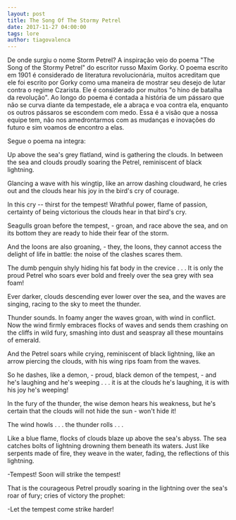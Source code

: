 ```yaml
---
layout: post
title: The Song Of The Stormy Petrel
date: 2017-11-27 04:00:00
tags: lore
author: tiagovalenca
---
```




De onde surgiu o nome Storm Petrel? A inspiração veio do poema "The Song of the Stormy Petrel" do escritor russo Maxim Gorky. O poema escrito em 1901 é considerado de literatura revolucionária, muitos acreditam que ele foi escrito por Gorky como uma maneira de mostrar seu desejo de lutar contra o regime Czarista. Ele é considerado por muitos "o hino de batalha da revolução". Ao longo do poema é contada a história de um pássaro que não se curva diante da tempestade, ele a abraça e voa contra ela, enquanto os outros pássaros se escondem com medo. Essa é a visão que a nossa equipe tem, não nos amedrontarmos com as mudanças e inovações do futuro e sim voamos de encontro a elas.

<p>Segue o poema na integra:</p>
<p> Up above the sea's grey flatland, wind is gathering the clouds. In between the sea and clouds proudly soaring the Petrel, reminiscent of black lightning.</p>
  <p>Glancing a wave with his wingtip, like an arrow dashing cloudward, he cries out and the clouds hear his joy in the bird's cry of courage.</p>
  <p>In this cry -- thirst for the tempest! Wrathful power, flame of passion, certainty of being victorious the clouds hear in that bird's cry.</p>
  <p>Seagulls groan before the tempest, - groan, and race above the sea, and on its bottom they are ready to hide their fear of the storm.</p>
  <p>And the loons are also groaning, - they, the loons, they cannot access the delight of life in battle: the noise of the clashes scares them.</p>
  <p>The dumb penguin shyly hiding his fat body in the crevice . . . It is only the proud Petrel who soars ever bold and freely over the sea grey with sea foam!</p>
  <p>Ever darker, clouds descending ever lower over the sea, and the waves are singing, racing to the sky to meet the thunder.</p>
  <p>Thunder sounds. In foamy anger the waves groan, with wind in conflict. Now the wind firmly embraces flocks of waves and sends them crashing on the cliffs in wild fury, smashing into dust and seaspray all these mountains of emerald.</p>
  <p>And the Petrel soars while crying, reminiscent of black lightning, like an arrow piercing the clouds, with his wing rips foam from the waves.</p>
  <p>So he dashes, like a demon, - proud, black demon of the tempest, - and he's laughing and he's weeping . . . it is at the clouds he's laughing, it is with his joy he's weeping!</p>
  <p>In the fury of the thunder, the wise demon hears his weakness, but he's certain that the clouds will not hide the sun - won't hide it!</p>
  <p>The wind howls . . . the thunder rolls . . .</p>
  <p>Like a blue flame, flocks of clouds blaze up above the sea's abyss. The sea catches bolts of lightning drowning them beneath its waters. Just like serpents made of fire, they weave in the water, fading, the reflections of this lightning.</p>
  <p>-Tempest! Soon will strike the tempest!</p>
  <p>That is the courageous Petrel proudly soaring in the lightning over the sea's roar of fury; cries of victory the prophet:</p>
  <p>-Let the tempest come strike harder!</p>
